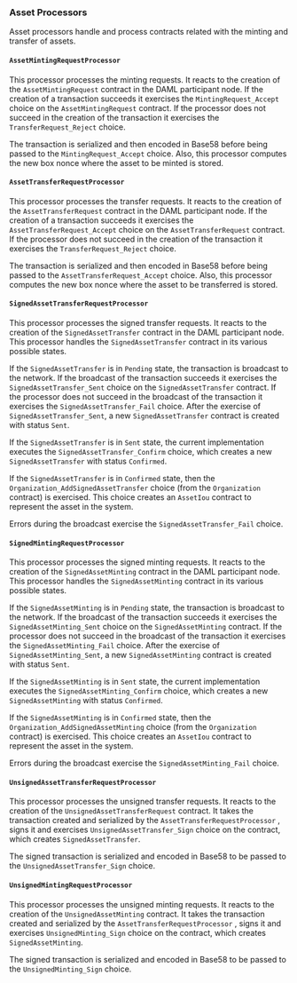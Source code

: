 ### Asset Processors

Asset processors handle and process contracts related with the minting and transfer of assets.

#### `AssetMintingRequestProcessor`

This processor processes the minting requests. It reacts to the creation of the `AssetMintingRequest` contract in the DAML participant node. If the creation of a transaction succeeds it exercises the `MintingRequest_Accept` choice on the `AssetMintingRequest` contract. If the processor does not succeed in the creation of the transaction it exercises the `TransferRequest_Reject` choice.

The transaction is serialized and then encoded in Base58 before being passed to the `MintingRequest_Accept` choice. Also, this processor computes the new box nonce where the asset to be minted is stored.

#### `AssetTransferRequestProcessor`

This processor processes the transfer requests. It reacts to the creation of the `AssetTransferRequest` contract in the DAML participant node. If the creation of a transaction succeeds it exercises the `AssetTransferRequest_Accept` choice on the `AssetTransferRequest` contract.  If the processor does not succeed in the creation of the transaction it exercises the `TransferRequest_Reject` choice.

The transaction is serialized and then encoded in Base58 before being passed to the `AssetTransferRequest_Accept` choice. Also, this processor computes the new box nonce where the asset to be transferred is stored.

#### `SignedAssetTransferRequestProcessor`

This processor processes the signed transfer requests. It reacts to the creation of the `SignedAssetTransfer` contract in the DAML participant node. This processor handles the `SignedAssetTransfer` contract in its various possible states. 

If the `SignedAssetTransfer` is in `Pending` state, the transaction is broadcast to the network. If the broadcast of the transaction succeeds it exercises the `SignedAssetTransfer_Sent` choice on the `SignedAssetTransfer` contract.  If the processor does not succeed in the broadcast of the transaction it exercises the `SignedAssetTransfer_Fail` choice. After the exercise of `SignedAssetTransfer_Sent`, a new `SignedAssetTransfer` contract is created with status `Sent`.

If the `SignedAssetTransfer` is in `Sent` state, the current implementation executes the `SignedAssetTransfer_Confirm` choice, which creates a new  `SignedAssetTransfer` with status `Confirmed`.

If the `SignedAssetTransfer` is in `Confirmed` state, then the `Organization_AddSignedAssetTransfer` choice (from the `Organization` contract) is exercised. This choice creates an `AssetIou` contract to represent the asset in the system.

Errors during the broadcast exercise the `SignedAssetTransfer_Fail` choice.

#### `SignedMintingRequestProcessor`

This processor processes the signed minting requests. It reacts to the creation of the `SignedAssetMinting` contract in the DAML participant node. This processor handles the `SignedAssetMinting` contract in its various possible states. 

If the `SignedAssetMinting` is in `Pending` state, the transaction is broadcast to the network. If the broadcast of the transaction succeeds it exercises the `SignedAssetMinting_Sent` choice on the `SignedAssetMinting` contract.  If the processor does not succeed in the broadcast of the transaction it exercises the `SignedAssetMinting_Fail` choice. After the exercise of `SignedAssetMinting_Sent`, a new `SignedAssetMinting` contract is created with status `Sent`.

If the `SignedAssetMinting` is in `Sent` state, the current implementation executes the `SignedAssetMinting_Confirm` choice, which creates a new  `SignedAssetMinting` with status `Confirmed`.

If the `SignedAssetMinting` is in `Confirmed` state, then the `Organization_AddSignedAssetMinting` choice (from the `Organization` contract) is exercised. This choice creates an `AssetIou` contract to represent the asset in the system.

Errors during the broadcast exercise the `SignedAssetMinting_Fail` choice.

#### `UnsignedAssetTransferRequestProcessor`

This processor processes the unsigned transfer requests. It reacts to the creation of the `UnsignedAssetTransferRequest` contract. It takes the transaction created and serialized by the `AssetTransferRequestProcessor` , signs it and exercises `UnsignedAssetTransfer_Sign` choice on the contract, which creates `SignedAssetTransfer`.

The signed transaction is serialized and encoded in Base58 to be passed to the  `UnsignedAssetTransfer_Sign` choice.

#### `UnsignedMintingRequestProcessor`

This processor processes the unsigned minting requests. It reacts to the creation of the `UnsignedAssetMinting` contract. It takes the transaction created and serialized by the `AssetTransferRequestProcessor` , signs it and exercises `UnsignedMinting_Sign` choice on the contract, which creates `SignedAssetMinting`.

The signed transaction is serialized and encoded in Base58 to be passed to the  `UnsignedMinting_Sign` choice.
